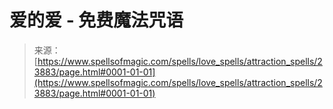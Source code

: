 <!--yml

分类: 未分类

日期: 2024-06-12 19:09:23

-->

# 爱的爱 - 免费魔法咒语

> 来源：[https://www.spellsofmagic.com/spells/love_spells/attraction_spells/23883/page.html#0001-01-01](https://www.spellsofmagic.com/spells/love_spells/attraction_spells/23883/page.html#0001-01-01)
